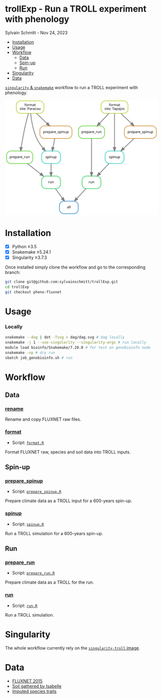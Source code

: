 # trollExp - Run a TROLL experiment with phenology
Sylvain Schmitt -
Nov 24, 2023

- [Installation](#installation)
- [Usage](#usage)
- [Workflow](#workflow)
  - [Data](#data)
  - [Spin-up](#spin-up)
  - [Run](#run)
- [Singularity](#singularity)
- [Data](#data-1)

[`singularity` &
`snakemake`](https://github.com/sylvainschmitt/snakemake_singularity)
workflow to run a TROLL experiment with phenology.

![Workflow.](dag/dag.svg)

# Installation

- [x] Python ≥3.5
- [x] Snakemake ≥5.24.1
- [x] Singularity ≥3.7.3

Once installed simply clone the workflow and go to the corresponding
branch:

``` bash
git clone git@github.com:sylvainschmitt/trollExp.git
cd trollExp
git checkout pheno-fluxnet
```

# Usage

### Locally

``` bash
snakemake --dag | dot -Tsvg > dag/dag.svg # dag locally
snakemake -j 1 --use-singularity --singularity-args # run locally
module load bioinfo/Snakemake/7.20.0 # for test on genobioinfo node
snakemake -np # dry run
sbatch job_genobioinfo.sh # run
```

# Workflow

## Data

### [rename](https://github.com/sylvainschmitt/trollExp/blob/pheno-fluxnet/rules/rename.py)

Rename and copy FLUXNET raw files.

### [format](https://github.com/sylvainschmitt/trollExp/blob/pheno-fluxnet/rules/format.py)

- Script:
  [`format.R`](https://github.com/sylvainschmitt/trollExp/blob/pheno-fluxnet/scripts/format.R)

Format FLUXNET raw, species and soil data into TROLL inputs.

## Spin-up

### [prepare_spinup](https://github.com/sylvainschmitt/trollExp/blob/pheno-fluxnet/rules/prepare_spinup.py)

- Script:
  [`prepare_spinup.R`](https://github.com/sylvainschmitt/trollExp/blob/pheno-fluxnet/scripts/prepare_spinup.R)

Prepare climate data as a TROLL input for a 600-years spin-up.

### [spinup](https://github.com/sylvainschmitt/trollExp/blob/pheno-fluxnet/rules/spinup.py)

- Script:
  [`spinup.R`](https://github.com/sylvainschmitt/trollExp/blob/pheno-fluxnet/scripts/spinup.R)

Run a TROLL simulation for a 600-years spin-up.

## Run

### [prepare_run](https://github.com/sylvainschmitt/trollExp/blob/pheno-fluxnet/rules/prepare_run.py)

- Script:
  [`prepare_run.R`](https://github.com/sylvainschmitt/trollExp/blob/pheno-fluxnet/scripts/prepare_run.R)

Prepare climate data as a TROLL for the run.

### [run](https://github.com/sylvainschmitt/trollExp/blob/pheno-fluxnet/rules/run.py)

- Script:
  [`run.R`](https://github.com/sylvainschmitt/trollExp/blob/pheno-fluxnet/scripts/run.R)

Run a TROLL simulation.

# Singularity

The whole workflow currently rely on the [`singularity-troll`
image](https://github.com/sylvainschmitt/singularity-troll).

# Data

- [FLUXNET 2015](https://fluxnet.org/data/fluxnet2015-dataset/)
- [Soil gathered by
  Isabelle](https://main--altpages.netlify.app/pheno#soils)
- [Imputed species traits](https://main--altpages.netlify.app/biod-imp)
